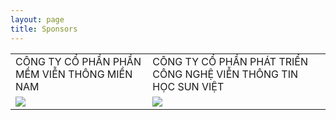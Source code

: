 ```yaml
---
layout: page
title: Sponsors
---
```


<table class="sponsors" cellspacing="0" cellpadding="0">
    <tr>
        <td>
            CÔNG TY CỔ PHẦN PHẦN MỀM VIỄN THÔNG MIỀN NAM
        </td>
        <td>
            CÔNG TY CỔ PHẦN PHÁT TRIỂN CÔNG NGHỆ VIỄN THÔNG TIN HỌC SUN VIỆT
        </td>
    </tr>
    <tr>
        <td>
            <a href="https://southtelecom.vn/" target="_blank"><img src="https://southtelecom.vn/wp-content/uploads/2013/06/logo.png"></a>
        </td>
        <td>
            <a href="http://svtech.com.vn/" target="_blank"><img src="http://www.svtech.com.vn/data/image/Hinhtrinh/SEO/SVtech_logo_tagline-01.jpg"></a>
        </td>
    </tr>
</table>